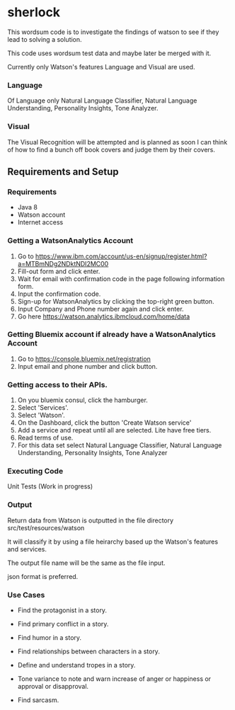 # sherlock

This wordsum code is to investigate the findings of watson to see if they lead to solving a solution.

This code uses wordsum test data and maybe later be merged with it.

Currently only Watson's features Language and Visual are used.

### Language

Of Language only Natural Language Classifier, Natural Language Understanding, Personality Insights, Tone Analyzer.

### Visual

The Visual Recognition will be attempted and is planned as soon I can think of how to find a bunch off book covers and
judge them by their covers.


## Requirements and Setup

### Requirements

- Java 8
- Watson account
- Internet access

### Getting a WatsonAnalytics Account

1. Go to https://www.ibm.com/account/us-en/signup/register.html?a=MTBmNDg2NDktNDI2MC00
2. Fill-out form and click enter.
3. Wait for email with confirmation code in the page following information form.
4. Input the confirmation code.
5. Sign-up for WatsonAnalytics by clicking the top-right green button.
6. Input Company and Phone number again and click enter.
7. Go here https://watson.analytics.ibmcloud.com/home/data

### Getting Bluemix account if already have a WatsonAnalytics Account

1. Go to https://console.bluemix.net/registration
2. Input email and phone number and click button.

### Getting access to their APIs.

1. On you bluemix consul, click the hamburger.
2. Select 'Services'.
3. Select 'Watson'.
4. On the Dashboard, click the button 'Create Watson service'
5. Add a service and repeat until all are selected. Lite have free tiers.
6. Read terms of use.
7. For this data set select Natural Language Classifier, Natural Language Understanding, Personality Insights, Tone Analyzer


### Executing Code

Unit Tests (Work in progress)


### Output

Return data from Watson is outputted in the file directory src/test/resources/watson

It will classify it by using a file heirarchy based up the Watson's features and services.

The output file name will be the same as the file input.

json format is preferred.


### Use Cases

- Find the protagonist in a story.

- Find primary conflict in a story.

- Find humor in a story.

- Find relationships between characters in a story.

- Define and understand tropes in a story.

- Tone variance to note and warn increase of anger or happiness or approval or disapproval.

- Find sarcasm.


